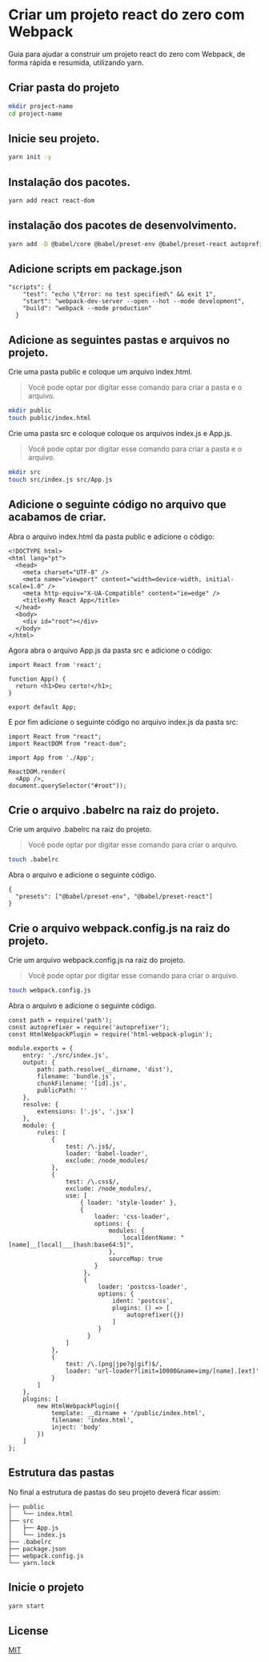 # Criar um projeto react do zero com Webpack

Guia para ajudar a construir um projeto react do zero com Webpack, de forma rápida e resumida, utilizando yarn.

## Criar pasta do projeto

```bash
mkdir project-name
cd project-name
```

## Inicie seu projeto.

```bash
yarn init -y
```

## Instalação dos pacotes.

```bash
yarn add react react-dom
```

## instalação dos pacotes de desenvolvimento.

```bash
yarn add -D @babel/core @babel/preset-env @babel/preset-react autoprefixer babel-loader css-loader file-loader html-webpack-plugin postcss-loader style-loader url-loader webpack webpack-cli webpack-dev-server
```

## Adicione scripts em package.json

```
"scripts": {
    "test": "echo \"Error: no test specified\" && exit 1",
    "start": "webpack-dev-server --open --hot --mode development",
    "build": "webpack --mode production"
  }
```

## Adicione as seguintes pastas e arquivos no projeto.

Crie uma pasta public e coloque um arquivo index.html.

> Você pode optar por digitar esse comando para criar a pasta e o arquivo.

```bash
mkdir public
touch public/index.html
```

Crie uma pasta src e coloque coloque os arquivos index.js e App.js.

> Você pode optar por digitar esse comando para criar a pasta e o arquivo.

```bash
mkdir src
touch src/index.js src/App.js
```

## Adicione o seguinte código no arquivo que acabamos de criar.

Abra o arquivo index.html da pasta public e adicione o código:

```
<!DOCTYPE html>
<html lang="pt">
  <head>
    <meta charset="UTF-8" />
    <meta name="viewport" content="width=device-width, initial-scale=1.0" />
    <meta http-equiv="X-UA-Compatible" content="ie=edge" />
    <title>My React App</title>
  </head>
  <body>
    <div id="root"></div>
  </body>
</html>
```

Agora abra o arquivo App.js da pasta src e adicione o código:

```
import React from 'react';

function App() {
  return <h1>Deu certo!</h1>;
}

export default App;
```

E por fim adicione o seguinte código no arquivo index.js da pasta src:

```
import React from "react";
import ReactDOM from "react-dom";

import App from './App';

ReactDOM.render(
  <App />,
document.querySelector("#root"));
```

## Crie o arquivo .babelrc na raiz do projeto.

Crie um arquivo .babelrc na raiz do projeto.

> Você pode optar por digitar esse comando para criar o arquivo.

```bash
touch .babelrc
```

Abra o arquivo e adicione o seguinte código.

```
{
  "presets": ["@babel/preset-env", "@babel/preset-react"]
}
```

## Crie o arquivo webpack.config.js na raiz do projeto.

Crie um arquivo webpack.config.js na raiz do projeto.

> Você pode optar por digitar esse comando para criar o arquivo.

```bash
touch webpack.config.js
```

Abra o arquivo e adicione o seguinte código.

```
const path = require('path');
const autoprefixer = require('autoprefixer');
const HtmlWebpackPlugin = require('html-webpack-plugin');

module.exports = {
    entry: './src/index.js',
    output: {
        path: path.resolve(__dirname, 'dist'),
        filename: 'bundle.js',
        chunkFilename: '[id].js',
        publicPath: ''
    },
    resolve: {
        extensions: ['.js', '.jsx']
    },
    module: {
        rules: [
            {
                test: /\.js$/,
                loader: 'babel-loader',
                exclude: /node_modules/
            },
            {
                test: /\.css$/,
                exclude: /node_modules/,
                use: [
                    { loader: 'style-loader' },
                    {
                        loader: 'css-loader',
                        options: {
                            modules: {
                                localIdentName: "[name]__[local]___[hash:base64:5]",
                            },
                            sourceMap: true
                        }
                     },
                     {
                         loader: 'postcss-loader',
                         options: {
                             ident: 'postcss',
                             plugins: () => [
                                 autoprefixer({})
                             ]
                         }
                      }
                ]
            },
            {
                test: /\.(png|jpe?g|gif)$/,
                loader: 'url-loader?limit=10000&name=img/[name].[ext]'
            }
        ]
    },
    plugins: [
        new HtmlWebpackPlugin({
            template: __dirname + '/public/index.html',
            filename: 'index.html',
            inject: 'body'
        })
    ]
};
```

## Estrutura das pastas

No final a estrutura de pastas do seu projeto deverá ficar assim:

    ├── public
    │   └── index.html
    ├── src
    │   ├── App.js
    │   └── index.js
    ├── .babelrc
    ├── package.json
    ├── webpack.config.js
    └── yarn.lock

## Inicie o projeto

```bash
yarn start
```

## License

[MIT](https://choosealicense.com/licenses/mit/)
